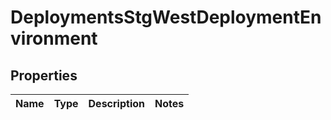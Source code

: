 # DeploymentsStgWestDeploymentEnvironment

## Properties
Name | Type | Description | Notes
------------ | ------------- | ------------- | -------------
